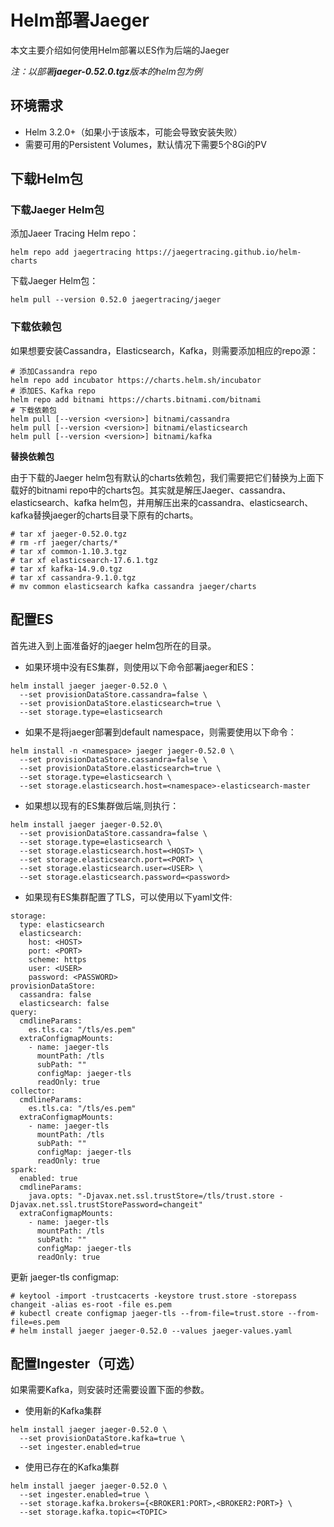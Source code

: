 # Helm部署Jaeger

本文主要介绍如何使用Helm部署以ES作为后端的Jaeger

*注：以部署**jaeger-0.52.0.tgz**版本的helm包为例*

## 环境需求

- Helm 3.2.0+（如果小于该版本，可能会导致安装失败）
- 需要可用的Persistent Volumes，默认情况下需要5个8Gi的PV

## 下载Helm包

### 下载Jaeger Helm包

添加Jaeer Tracing Helm repo：

```
helm repo add jaegertracing https://jaegertracing.github.io/helm-charts
```

下载Jaeger Helm包：

```
helm pull --version 0.52.0 jaegertracing/jaeger
```

### 下载依赖包

如果想要安装Cassandra，Elasticsearch，Kafka，则需要添加相应的repo源：

```
# 添加Cassandra repo
helm repo add incubator https://charts.helm.sh/incubator
# 添加ES、Kafka repo
helm repo add bitnami https://charts.bitnami.com/bitnami
# 下载依赖包
helm pull [--version <version>] bitnami/cassandra
helm pull [--version <version>] bitnami/elasticsearch
helm pull [--version <version>] bitnami/kafka
```

**替换依赖包**

由于下载的Jaeger helm包有默认的charts依赖包，我们需要把它们替换为上面下载好的bitnami repo中的charts包。其实就是解压Jaeger、cassandra、elasticsearch、kafka helm包，并用解压出来的cassandra、elasticsearch、kafka替换jaeger的charts目录下原有的charts。

```
# tar xf jaeger-0.52.0.tgz
# rm -rf jaeger/charts/*
# tar xf common-1.10.3.tgz
# tar xf elasticsearch-17.6.1.tgz
# tar xf kafka-14.9.0.tgz
# tar xf cassandra-9.1.0.tgz
# mv common elasticsearch kafka cassandra jaeger/charts
```

## 配置ES

首先进入到上面准备好的jaeger helm包所在的目录。

- 如果环境中没有ES集群，则使用以下命令部署jaeger和ES：

```
helm install jaeger jaeger-0.52.0 \
  --set provisionDataStore.cassandra=false \
  --set provisionDataStore.elasticsearch=true \
  --set storage.type=elasticsearch
```

- 如果不是将jaeger部署到default namespace，则需要使用以下命令：

```
helm install -n <namespace> jaeger jaeger-0.52.0 \
  --set provisionDataStore.cassandra=false \
  --set provisionDataStore.elasticsearch=true \
  --set storage.type=elasticsearch \
  --set storage.elasticsearch.host=<namespace>-elasticsearch-master
```

- 如果想以现有的ES集群做后端,则执行：

```
helm install jaeger jaeger-0.52.0\
  --set provisionDataStore.cassandra=false \
  --set storage.type=elasticsearch \
  --set storage.elasticsearch.host=<HOST> \
  --set storage.elasticsearch.port=<PORT> \
  --set storage.elasticsearch.user=<USER> \
  --set storage.elasticsearch.password=<password>
```

- 如果现有ES集群配置了TLS，可以使用以下yaml文件:

```
storage:
  type: elasticsearch
  elasticsearch:
    host: <HOST>
    port: <PORT>
    scheme: https
    user: <USER>
    password: <PASSWORD>
provisionDataStore:
  cassandra: false
  elasticsearch: false
query:
  cmdlineParams:
    es.tls.ca: "/tls/es.pem"
  extraConfigmapMounts:
    - name: jaeger-tls
      mountPath: /tls
      subPath: ""
      configMap: jaeger-tls
      readOnly: true
collector:
  cmdlineParams:
    es.tls.ca: "/tls/es.pem"
  extraConfigmapMounts:
    - name: jaeger-tls
      mountPath: /tls
      subPath: ""
      configMap: jaeger-tls
      readOnly: true
spark:
  enabled: true
  cmdlineParams:
    java.opts: "-Djavax.net.ssl.trustStore=/tls/trust.store -Djavax.net.ssl.trustStorePassword=changeit"
  extraConfigmapMounts:
    - name: jaeger-tls
      mountPath: /tls
      subPath: ""
      configMap: jaeger-tls
      readOnly: true
```

更新 jaeger-tls configmap:

```
# keytool -import -trustcacerts -keystore trust.store -storepass changeit -alias es-root -file es.pem
# kubectl create configmap jaeger-tls --from-file=trust.store --from-file=es.pem
# helm install jaeger jaeger-0.52.0 --values jaeger-values.yaml
```

## 配置Ingester（可选）

如果需要Kafka，则安装时还需要设置下面的参数。

- 使用新的Kafka集群

```
helm install jaeger jaeger-0.52.0 \
  --set provisionDataStore.kafka=true \
  --set ingester.enabled=true
```

- 使用已存在的Kafka集群

```
helm install jaeger jaeger-0.52.0 \
  --set ingester.enabled=true \
  --set storage.kafka.brokers={<BROKER1:PORT>,<BROKER2:PORT>} \
  --set storage.kafka.topic=<TOPIC>
```